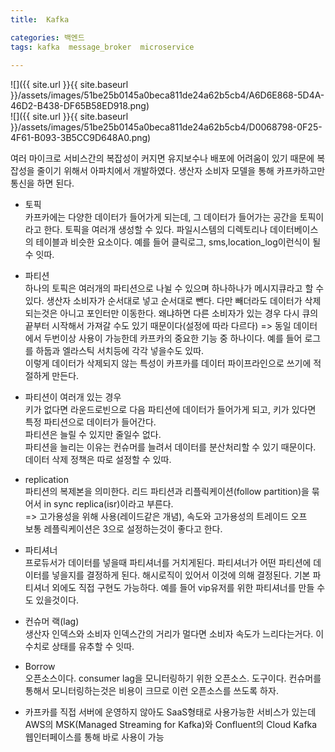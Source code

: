 ```yaml
---
title:  Kafka

categories: 백엔드 
tags: kafka  message_broker  microservice
 
---
```


  
  
![]({{ site.url }}{{ site.baseurl }}/assets/images/51be25b0145a0beca811de24a62b5cb4/A6D6E868-5D4A-46D2-B438-DF65B58ED918.png)  
![]({{ site.url }}{{ site.baseurl }}/assets/images/51be25b0145a0beca811de24a62b5cb4/D0068798-0F25-4F61-B093-3B5CC9D648A0.png)  
  
  
  
  
  
  
여러 마이크로 서비스간의 복잡성이 커지면 유지보수나 배포에 어려움이 있기 때문에 복잡성을 줄이기 위해서 아파치에서 개발하였다. 생산자 소비자 모델을 통해 카프카하고만 통신을 하면 된다.  
  
- 토픽  
카프카에는 다양한 데이터가 들어가게 되는데, 그 데이터가 들어가는 공간을 토픽이라고 한다. 토픽을 여러개 생성할 수 있다. 파일시스템의 디렉토리나 데이터베이스의 테이블과 비슷한 요소이다. 예를 들어 클릭로그, sms,location_log이런식이 될 수 잇따.  
  
- 파티션  
하나의 토픽은 여러개의 파티션으로 나뉠 수 있으며 하나하나가 메시지큐라고 할 수 있다. 생산자 소비자가 순서대로 넣고 순서대로 뺀다. 다만 빼더라도 데이터가 삭제되는것은 아니고 포인터만 이동한다. 왜냐하면 다른 소비자가 있는 경우 다시 큐의 끝부터 시작해서 가져갈 수도 있기 때문이다(설정에 따라 다르다) => 동일 데이터에서 두번이상 사용이 가능한데 카프카의 중요한 기능 중 하나이다. 예를 들어 로그를 하둡과 엘라스틱 서치등에 각각 넣을수도 있따.  
이렇게 데이터가 삭제되지 않는 특성이 카프카를 데이터 파이프라인으로 쓰기에 적절하게 만든다.  
  
- 파티션이 여러개 있는 경우  
키가 없다면 라운드로빈으로 다음 파티션에 데이터가 들어가게 되고, 키가 있다면 특정 파티션으로 데이터가 들어간다.  
파티션은 늘릴 수 있지만 줄일수 없다.  
파티션을 늘리는 이유는 컨슈머를 늘려서 데이터를 분산처리할 수 있기 때문이다.  
데이터 삭제 정책은 따로 설정할 수 있따.  
  
- replication  
파티션의 복제본을 의미한다. 리드 파티션과 리플릭케이션(follow partition)을 묶어서 in sync replica(isr)이라고 부른다.  
=> 고가용성을 위해 사용(레이드같은 개념), 속도와 고가용성의 트레이드 오프  
보통 레플릭케이션은 3으로 설정하는것이 좋다고 한다.  
  
- 파티셔너  
프로듀서가 데이터를 넣을때 파티셔너를 거치게된다. 파티셔너가 어떤 파티션에 데이터를 넣을지를 결정하게 된다. 해시로직이 있어서 이것에 의해 결정된다. 기본 파티셔너 외에도 직접 구현도 가능하다. 예를 들어 vip유저를 위한 파티셔너를 만들 수도 있을것이다.  
  
- 컨슈머 랙(lag)  
생산자 인덱스와 소비자 인덱스간의 거리가 멀다면 소비자 속도가 느리다는거다. 이 수치로 상태를 유추할 수 잇따.  
  
- Borrow  
오픈소스이다. consumer lag을 모니터링하기 위한 오픈소스. 도구이다. 컨슈머를 통해서 모니터링하는것은 비용이 크므로 이런 오픈소스를 쓰도록 하자.  
  
- 카프카를 직접 서버에 운영하지 않아도 SaaS형태로 사용가능한 서비스가 있는데 AWS의 MSK(Managed Streaming for Kafka)와 Confluent의 Cloud Kafka  
웹인터페이스를 통해 바로 사용이 가능  
  
